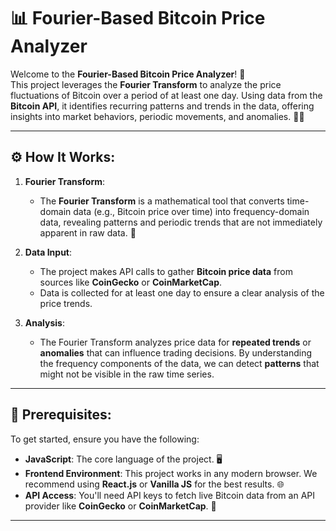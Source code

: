 # 📊 Fourier-Based Bitcoin Price Analyzer

Welcome to the **Fourier-Based Bitcoin Price Analyzer**! 🚀  
This project leverages the **Fourier Transform** to analyze the price fluctuations of Bitcoin over a period of at least one day. Using data from the **Bitcoin API**, it identifies recurring patterns and trends in the data, offering insights into market behaviors, periodic movements, and anomalies. 🧑‍💻

---

## ⚙️ **How It Works:**

1. **Fourier Transform**:
   - The **Fourier Transform** is a mathematical tool that converts time-domain data (e.g., Bitcoin price over time) into frequency-domain data, revealing patterns and periodic trends that are not immediately apparent in raw data. 🧠
   
2. **Data Input**:
   - The project makes API calls to gather **Bitcoin price data** from sources like **CoinGecko** or **CoinMarketCap**.
   - Data is collected for at least one day to ensure a clear analysis of the price trends.

3. **Analysis**:
   - The Fourier Transform analyzes price data for **repeated trends** or **anomalies** that can influence trading decisions. By understanding the frequency components of the data, we can detect **patterns** that might not be visible in the raw time series.

---

## 🔧 **Prerequisites:**

To get started, ensure you have the following:

- **JavaScript**: The core language of the project. 🖥️
- **Frontend Environment**: This project works in any modern browser. We recommend using **React.js** or **Vanilla JS** for the best results. 🌐
- **API Access**: You'll need API keys to fetch live Bitcoin data from an API provider like **CoinGecko** or **CoinMarketCap**. 🔑

---

